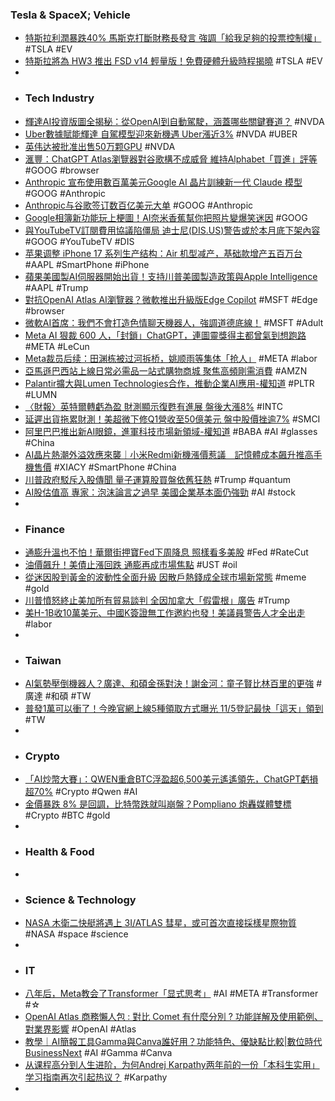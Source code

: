 ### Tesla & SpaceX; Vehicle
- [特斯拉利潤暴跌40% 馬斯克打斷財務長發言 強調「給我足夠的投票控制權」](https://news.cnyes.com/news/id/6203606) #TSLA #EV
- [特斯拉將為 HW3 推出 FSD v14 輕量版！免費硬體升級時程揭曉](https://electrify.tw/tesla-hw3-fsd-v14-lite/) #TSLA #EV
-
- ### Tech Industry
- [輝達AI投資版圖全揭秘：從OpenAI到自動駕駛，涵蓋哪些關鍵賽道？](https://hao.cnyes.com/post/202180) #NVDA
- [Uber數據賦能輝達 自駕模型迎來新機遇 Uber漲近3%](https://news.cnyes.com/news/id/6203638) #NVDA #UBER
- [英伟达被批准出售50万颗GPU](https://gu.qq.com/resources/shy/news/detail-v2/index.html#/?id=nesSN20251024140655a6cb5cc1&s=b) #NVDA
- [滙豐：ChatGPT Atlas瀏覽器對谷歌構不成威脅 維持Alphabet「買進」評等](https://news.cnyes.com/news/id/6202562) #GOOG #browser
- [Anthropic 宣布使用數百萬美元Google AI 晶片訓練新一代 Claude 模型](https://tw.news.yahoo.com/anthropic-宣布使用數百萬美元google-ai-晶片訓練新-代-054941004.html) #GOOG #Anthropic
- [Anthropic与谷歌签订数百亿美元大单](https://gu.qq.com/resources/shy/news/detail-v2/index.html#/?id=nesSN20251024150353973fea7b&s=b)  #GOOG #Anthropic
- [Google相簿新功能玩上梗圖！AI奈米香蕉幫你把照片變爆笑迷因](https://3c.ltn.com.tw/news/63690) #GOOG
- [與YouTubeTV訂閱費用協議陷僵局 迪士尼(DIS.US)警告或於本月底下架內容](https://news.futunn.com/hk/post/63745239/disney-disus-warns-that-its-content-could-be-removed-from) #GOOG #YouTubeTV #DIS
- [苹果调整 iPhone 17 系列生产结构：Air 机型减产，基础款增产五百万台](https://gu.qq.com/resources/shy/news/detail-v2/index.html#/?id=nesSN20251024151211a6cb7915&s=b) #AAPL #SmartPhone #iPhone
- [蘋果美國製AI伺服器開始出貨！支持川普美國製造政策與Apple Intelligence](https://news.cnyes.com/news/id/6203326) #AAPL #Trump
- [對抗OpenAI Atlas AI瀏覽器？微軟推出升級版Edge Copilot](https://news.cnyes.com/news/id/6203610) #MSFT #Edge #browser
- [微軟AI首席：我們不會打造色情聊天機器人，強調道德底線！](https://www.forecastock.tw/article/cmoneyairesearcher-bc84fec0-b069-11f0-b0de-decd26cc37da) #MSFT #Adult
- [Meta AI 狠裁 600 人，「封鎖」ChatGPT，連圖靈獎得主都曾氣到想跑路](https://technews.tw/2025/10/24/the-chaos-behind-meta-ai-600-layoffs/) #META #LeCun
- [Meta裁员后续：田渊栋被过河拆桥，姚顺雨等集体「抢人」](https://www.jiqizhixin.com/articles/2025-10-24-8) #META #labor
- [亞馬遜巴西站上線日常必需品一站式購物商城 聚焦高頻剛需消費](https://news.futunn.com/hk/post/63741950) #AMZN
- [Palantir擴大與Lumen Technologies合作，推動企業AI應用-權知道](https://cmnews.com.tw/article/newsyoudeservetoknow-a613f26e-b0b2-11f0-9d13-041e122a33f7) #PLTR #LUMN
- [〈財報〉英特爾轉虧為盈 財測顯示復甦有進展 盤後大漲8%](https://news.cnyes.com/news/id/6203231) #INTC
- [延遲出貨拖累財測！美超微下修Q1營收至50億美元 盤中股價挫逾7%](https://news.cnyes.com/news/id/6203050) #SMCI
- [阿里巴巴推出新AI眼鏡，進軍科技市場新領域-權知道](https://cmnews.com.tw/article/newsyoudeservetoknow-24cd7d62-b0b7-11f0-b553-849bfb2511d4) #BABA #AI #glasses #China
- [AI晶片熱潮外溢效應來襲｜小米Redmi新機漲價惹議　記憶體成本飆升推高手機售價](https://uanalyze.com.tw/articles/9741936560) #XIACY #SmartPhone #China
- [川普政府駁斥入股傳聞 量子運算股買盤依舊狂熱](https://news.cnyes.com/news/id/6203241) #Trump #quantum
- [AI股估值高 專家：泡沫論言之過早 美國企業基本面仍強勁](https://news.cnyes.com/news/id/6202811) #AI #stock
-
- ### Finance
- [通膨升溫也不怕！華爾街押寶Fed下周降息 照樣看多美股](https://news.cnyes.com/news/id/6203130) #Fed #RateCut
- [油價飆升！美債止漲回跌 通膨再成市場焦點](https://news.cnyes.com/news/id/6202955) #UST #oil
- [從迷因股到黃金的波動性全面升級 因散戶熱錢成全球市場新常態](https://news.cnyes.com/news/id/6202542) #meme #gold
- [川普憤怒終止美加所有貿易談判 全因加拿大「假雷根」廣告](https://news.cnyes.com/news/id/6203548) #Trump
- [美H-1B收10萬美元、中國K簽證無工作邀約也發！美議員警告人才全出走](https://news.cnyes.com/news/id/6203143) #labor
-
- ### Taiwan
- [AI氣勢壓倒機器人？廣達、和碩金孫對決！謝金河：童子賢比林百里的更強](https://tw.stock.yahoo.com/news/ai氣勢壓倒機器人-廣達-和碩金孫對決-謝金河-童子賢比林百里的更強-043000055.html) #廣達 #和碩 #TW
- [普發1萬可以衝了！今晚官網上線5種領取方式曝光 11/5登記最快「這天」領到](https://news.cnyes.com/news/id/6203039) #TW
-
- ### Crypto
- [「AI炒幣大賽」：QWEN重倉BTC浮盈超6,500美元遙遙領先，ChatGPT虧損超70%](https://news.cnyes.com/news/id/6203696) #Crypto #Qwen #AI
- [金價暴跌 8% 是回調，比特幣跌就叫崩盤？Pompliano 炮轟媒體雙標](https://abmedia.io/gold-health-correction-bitcoin-collapse) #Crypto #BTC #gold
-
- ### Health & Food
-
- ### Science & Technology
- [NASA 木衛二快艇將遇上 3I/ATLAS 彗星，或可首次直接採樣星際物質](https://technews.tw/2025/10/23/europa-clipper-probe-interstellar-comet-3iatlas/) #NASA #space #science
-
- ### IT
- [八年后，Meta教会了Transformer「显式思考」](https://www.jiqizhixin.com/articles/2025-10-24-2) #AI #META #Transformer #☆
- [OpenAI Atlas 商務懶人包 : 對比 Comet 有什麼分別 ? 功能詳解及使用範例、對業界影響](https://technews.tw/2025/10/24/chatgpt-atlas-vs-perplexity-comet/) #OpenAI #Atlas
- [教學｜AI簡報工具Gamma與Canva誰好用？功能特色、優缺點比較|數位時代 BusinessNext](https://fc.bnext.com.tw/articles/view/4159) #AI #Gamma #Canva
- [从课程高分到人生进阶，为何Andrej Karpathy两年前的一份「本科生实用」学习指南再次引起热议？](https://www.jiqizhixin.com/articles/2025-10-24-5) #Karpathy
-